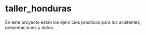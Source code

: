 # taller_honduras
En este proyecto están los ejercicios practicos para los asistentes, presentaciones y datos. 
